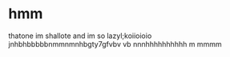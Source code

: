 # hmm
thatone
im shallote and im so lazyl;koiioioio
jnhbhbbbbbnmmnmnhbgty7gfvbv vb
  nnnhhhhhhhhhh
  m mmmm
